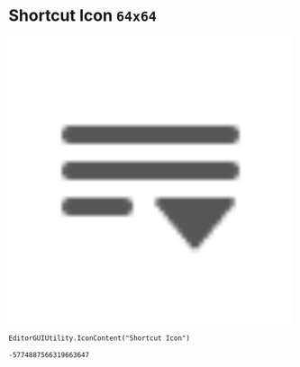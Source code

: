 # Shortcut Icon `64x64`
<img src="/img/Shortcut%20Icon.png" width=512 height=512>

``` CSharp
EditorGUIUtility.IconContent("Shortcut Icon")
```
```
-5774887566319663647
```
